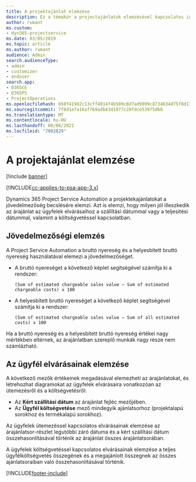 ```yaml
---
title: A projektajánlat elemzése
description: Ez a témakör a projectajánlatok elemzésével kapcsolatos információkat tartalmaz.
author: rumant
ms.custom:
- dyn365-projectservice
ms.date: 03/05/2019
ms.topic: article
ms.author: rumant
audience: Admin
search.audienceType:
- admin
- customizer
- enduser
search.app:
- D365CE
- D365PS
- ProjectOperations
ms.openlocfilehash: b50f419d2c13cff4914f4b589c8d7ad9099c8734834d75f8d17104d2db40049b
ms.sourcegitcommit: 7f8d1e7a16af769adb43d1877c28fdce53975db8
ms.translationtype: MT
ms.contentlocale: hu-HU
ms.lasthandoff: 08/06/2021
ms.locfileid: "7002829"
---
```

# <a name="analysis-of-project-quotes"></a>A projektajánlat elemzése

[!include [banner](../includes/psa-now-project-operations.md)]

[!INCLUDE[cc-applies-to-psa-app-3.x](../includes/cc-applies-to-psa-app-3x.md)]

Dynamics 365 Project Service Automation a projektekajánlatokat a jövedelmezőség becslésére elemzi. Azt is elemzi, hogy milyen jól illeszkedik az árajánlat az ügyfelek elvárásaihoz a szállítási dátummal vagy a teljesítési dátummal, valamint a költségvetéssel kapcsolatban.

## <a name="profitability-analysis"></a>Jövedelmezőségi elemzés

A Project Service Automation a bruttó nyereség és a helyesbített bruttó nyereség használatával elemezi a jövedelmezőséget.

- A bruttó nyereséget a következő képlet segítségével számítja ki a rendszer:

  `
    (Sum of estimated chargeable sales value – Sum of estimated chargeable costs) x 100
  `
- A helyesbített bruttó nyereséget a következő képlet segítségével számítja ki a rendszer:

  `
    (Sum of estimated chargeable sales value – Sum of all estimated costs) x 100
  `

Ha a bruttó nyereség és a helyesbített bruttó nyereség értékei nagy mértékben eltérnek, az árajánlatban szereplő munkák nagy része nem számlázható.

## <a name="analysis-of-customer-expectations"></a>Az ügyfél elvárásainak elemzése

A következő mezők értékeinek megadásával elemezheti az árajánlatokat, és létrehozhat diagramokat az ügyfelek elvárásaira vonatkozóan az ütemezésről és a költségvetésről:

- Az **Kért szállítási dátum** az árajánlat fejléc mezőjében.
- Az **Ügyfél költségvetése** mező mindegyik ajánlatsorhoz (projektalapú sorokhoz és termékalapú sorokhoz).

Az ügyfelek ütemezéssel kapcsolatos elvárásainak elemzése az árajánlatsor-részlet legutóbbi záró dátuma és a kért szállítási dátum összehasonlításával történik az árajánlat összes árajánlatsorában.

A ügyfelek költségvetéssel kapcsolatos elvárásainak elemzése a teljes ügyfélköltségvetés összegének és a megajánlott összegnek az összes ajánlatsoraiban való összehasonlításával történik.


[!INCLUDE[footer-include](../includes/footer-banner.md)]